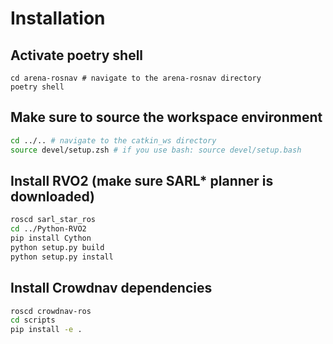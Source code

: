 # Installation

## Activate poetry shell
```
cd arena-rosnav # navigate to the arena-rosnav directory
poetry shell
```
## Make sure to source the workspace environment
```bash
cd ../.. # navigate to the catkin_ws directory
source devel/setup.zsh # if you use bash: source devel/setup.bash 
```
## Install RVO2 (make sure SARL* planner is downloaded)
```bash
roscd sarl_star_ros
cd ../Python-RVO2
pip install Cython
python setup.py build
python setup.py install
```
## Install Crowdnav dependencies
```bash
roscd crowdnav-ros
cd scripts
pip install -e .
```
